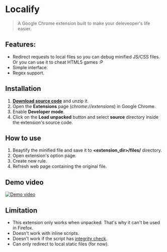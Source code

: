 # Localify  
> A Google Chrome extension built to make your deleveoper's life easier.  


## Features:
- Redirect requests to local files so you can debug minified JS/CSS files. Or you can use it to cheat HTML5 games :P
- Simple interface.
- Regex support.

## Installation
1. **[Download source code](https://github.com/redphx/localify/archive/master.zip)** and unzip it.
2. Open the **Extensions** page (*chrome://extensions*) in Google Chrome.
3. Enable **Developer mode**.
4. Click on the **Load unpacked** button and select **source** directory inside the extension's source code.

## How to use
1. Beaytify the minified file and save it to **<extension_dir>/files/** directory.
2. Open extension's option page.
3. Create new rule.
4. Refresh web page containing the original file.

## Demo video
[![Demo video](https://img.youtube.com/vi/XPJvhUIph9E/hqdefault.jpg)](https://www.youtube.com/watch?v=XPJvhUIph9E)

## Limitation
- This extension only works when unpacked. That's why it can't be used in Firefox.
- Doesn't work with inline scripts.
- Doesn't work if the script has [integrity check](https://developer.mozilla.org/en-US/docs/Web/Security/Subresource_Integrity).
- Can only redirect to local static files (for now).
